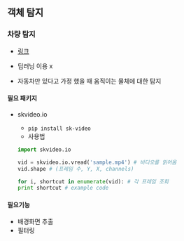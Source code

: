 ## 객체 탐지

### 차량 탐지

- [링크](<https://medium.com/machine-learning-world/tutorial-making-road-traffic-counting-app-based-on-computer-vision-and-opencv-166937911660>)

- 딥러닝 이용 x
- 자동차만 있다고 가정 했을 때 움직이는 물체에 대한 탐지

#### 필요 패키지

- skvideo.io

  - `pip install sk-video`
  - 사용법

  ```python
  import skvideo.io
  
  vid = skvideo.io.vread('sample.mp4') # 비디오를 읽어옴
  vid.shape # (프레임 수, Y, X, channels)
  
  for i, shortcut in enumerate(vid): # 각 프레임 조회
  print shortcut # example code
  ```

  

#### 필요기능

- 배경화면 추출
- 필터링
